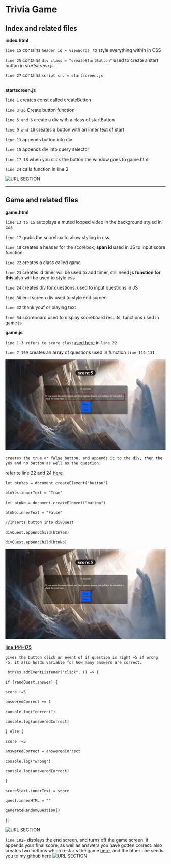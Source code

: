 # Trivia Game

## **Index and related files**

**index.html**

`line 15` contains `header id = viewWords ` to style everything within in CSS

`line 25` contains `div class = "createStartButton"` used to create a start button in _startscreen.js_

`line 27` contains `script src = startscreen.js`

##

**startscreen.js**

`line 1` creates const called createButton

`line 3-26` Create button function

`line 5 and 6` create a div with a class of startButton

`line 9 and 10` creates a button with an inner text of start

`line 13` appends button into div

`line 15` appends div into query selector

`line 17-18` when you click the button the window goes to game.html

`line 24` calls function in line 3

![URL SECTION](./readmefiles/start.gif)

---

## Game and related files

**game.html**

`line 13 to 15` autoplays a muted looped video in the background styled in css

`line 17` grabs the scorebox to allow styling in css

`line 18` creates a header for the scorebox, **span id** used in JS to input score function

`line 22` creates a class called game

`line 23` creates id timer will be used to add timer, still need **js function for this** also will be used to style css

`line 24` creates div for questions, used to input questions in JS

`line 30` end screen div used to style end screen

`line 32` thank youf or playing text

`line 34` scoreboard used to display scoreboard results, functions used in game js

**game.js**

`line 1-3 refers to score class`[used here](./game.html) in `line 22`

`line 7-109` creates an array of questions used in function `line 119-131`

![URL SECTION](./readmefiles/2.png)

    creates the true or false button, and appends it to the div, then the yes and no button as well as the question.

refer to line 22 and 24 [here](./game.html)

`let btnYes = document.createElement("button")`

`btnYes.innerText = "True"`

`let btnNo = document.createElement("button")`

`btnNo.innerText = "False"`

`//Inserts button into divQuest`

`divQuest.appendChild(btnYes)`

`divQuest.appendChild(btnNo)`

![URL SECTION](./readmefiles/3.png)

[**line 144-175**](./game.html)

    gives the button click an event of if question is right +5 if wrong -5, it also holds variable for how many answers are correct.

` btnYes.addEventListener("click", () => {`

`if (randQuest.answer) {`

`score +=5`

`answeredCorrect += 1`

`console.log("correct")`

`console.log(answeredCorrect)`

`} else {`

`score -=5`

`answeredCorrect = answeredCorrect`

`console.log("wrong")`

`console.log(answeredCorrect)`

`}`

`scoreStart.innerText = score`

`quest.innerHTML = ""`

`generateRandomQuestion()`

`})`

![URL SECTION](./readmefiles/4.gif)

`line 182~` displays the end screen, and turns off the game screen. it appends your final score, as well as answers you have gotten correct. also creates two buttons which restarts the game [here](./index.html), and the other one sends you to my github [here](https://github.com/LawrenceHau)
![URL SECTION](./readmefiles/5.gif)
